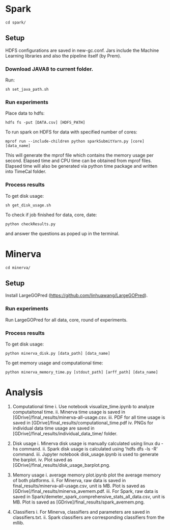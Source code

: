 # Spark

	cd spark/

## Setup
HDFS configurations are saved in new-gc.conf. Jars include the Machine Learning libraries and also the pipeline itself (by Prem).  
### Download JAVA8 to current folder.
Run:

	sh set_java_path.sh

### Run experiments
Place data to hdfs:

	hdfs fs -put [DATA.csv] [HDFS_PATH]
	
To run spark on HDFS for data with specified number of cores:

	mprof run --include-children python sparkSubmitYarn.py [core] [data_name] 

This will generate the mprof file which contains the memory usage per second. Elapsed time and CPU time can be obtained from mprof files.
Elapsed time will also be generated via python time package and written into TimeCal folder. 

### Process results
To get disk usage:
	
	sh get_disk_usage.sh

To check if job finished for data, core, date:

	python checkResults.py

and answer the questions as poped up in the terminal.


# Minerva

	cd minerva/

## Setup
Install LargeGOPred (https://github.com/linhuawang/LargeGOPred).

### Run experiments
Run LargeGOPred for all data, core, round of experiments.

### Process results
To get disk usage:

	python minerva_disk.py [data_path] [data_name]

To get memory usage and computational time:
	
	python minerva_memory_time.py [stdout_path] [arff_path] [data_name]

# Analysis
1. Computational time 
	i. Use notebook visualize_time.ipynb to analyze computaitonal time.
	ii. Minerva time usage is saved in [GDrive]/final_results/minerva-all-usage.csv.
	iii. PDF for all time usage is saved in [GDrive]/final_results/computational_time.pdf
	iv. PNGs for individual data time usage are saved in [GDrive]/final_results/individual_data_time/ folder.

2. Disk usage 
	i. Minerva disk usage is manually calculated using linux du -hs command.
	ii. Spark disk usage is calculated using 'hdfs dfs -ls -R' command.
	iii. Jupyter notebook disk_usage.ipynb is used to generate the barplot.
	iv. Plot saved as [GDrive]/final_results/disk_usage_barplot.png. 

3. Memory usage 
	i. average memory plot.ipynb plot the average memory of both platforms.
	ii. For Minerva, raw data is saved in final_results/minerva-all-usage.csv, unit is MB. Plot is saved as [GDrive]/final_results/minerva_avemem.pdf.
	iii. For Spark, raw data is saved in Spark/demeter_spark_comprehensive_stats_all_data.csv, unit is MB. Plot is saved as [GDrive]/final_results/spark_avemem.png.

4. Classifiers
	i. For Minerva, classifiers and parameters are saved in classifiers.txt.
	ii. Spark classifiers are corresponding classifiers from the mllib.
